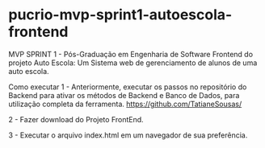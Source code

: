# pucrio-mvp-sprint1-autoescola-frontend

MVP SPRINT 1 - Pós-Graduação em Engenharia de Software
Frontend do projeto Auto Escola: Um Sistema web de gerenciamento de alunos de uma auto escola.

Como executar
1 - Anteriormente, executar os passos no repositório do Backend para ativar os métodos de Backend e Banco de Dados, para utilização completa da ferramenta. https://github.com/TatianeSousas/

2 - Fazer download do Projeto FrontEnd.

3 - Executar o arquivo index.html em um navegador de sua preferência.
